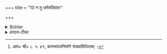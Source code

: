 +++
title = "10 न तु धर्मसन्निपातः"

+++

<details><summary>Bühler</summary>

10. But (there shall be) no communion (with a fallen mother) in acts performed for the acquisition of spiritual merit.
</details>

<details><summary>हरदत्त-टीका</summary>

## सूत्रम्
न तु धर्मसन्निवापः स्यात् ॥ १० ॥  
## टिप्पनी
एकस्मिन् धर्मे सहाऽन्वयो धर्मसन्निवापः । स पतितया मात्रा सह न कर्तव्यः। नामसुब्रह्मण्यायां मातुर्नामग्रहणम् । वरुणप्रघासेषु [^१]यावन्तो यजमानस्याऽमात्याः सस्त्रीकास्तावन्त्येकातिरिक्तानी'त्येवमादिकमुदाहरणम् । किं पुनरेवमादिषु मातुरन्वयः शुश्रूषा ? ओमित्याह । अन्विता हि सा सम्मता मन्यते । निरस्ता तु विमता। वैश्वदेवार्थे च पाके सा न भोजयितव्या । मृतायास्तु तस्याः संस्कारादिकाः क्रियाः कर्तव्याः नेति विप्रतिपन्नाः ॥१०॥  


[^१]:

    आप० श्रौ० ८. ५. ४१, करम्भपात्रनिर्माणे संख्याविधिरयम् ।
</details>
